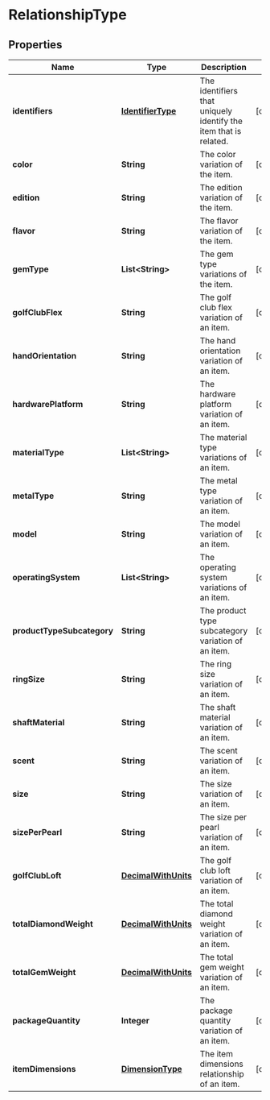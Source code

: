 
# RelationshipType

## Properties
Name | Type | Description | Notes
------------ | ------------- | ------------- | -------------
**identifiers** | [**IdentifierType**](IdentifierType.md) | The identifiers that uniquely identify the item that is related. |  [optional]
**color** | **String** | The color variation of the item. |  [optional]
**edition** | **String** | The edition variation of the item. |  [optional]
**flavor** | **String** | The flavor variation of the item. |  [optional]
**gemType** | **List&lt;String&gt;** | The gem type variations of the item. |  [optional]
**golfClubFlex** | **String** | The golf club flex variation of an item. |  [optional]
**handOrientation** | **String** | The hand orientation variation of an item. |  [optional]
**hardwarePlatform** | **String** | The hardware platform variation of an item. |  [optional]
**materialType** | **List&lt;String&gt;** | The material type variations of an item. |  [optional]
**metalType** | **String** | The metal type variation of an item. |  [optional]
**model** | **String** | The model variation of an item. |  [optional]
**operatingSystem** | **List&lt;String&gt;** | The operating system variations of an item. |  [optional]
**productTypeSubcategory** | **String** | The product type subcategory variation of an item. |  [optional]
**ringSize** | **String** | The ring size variation of an item. |  [optional]
**shaftMaterial** | **String** | The shaft material variation of an item. |  [optional]
**scent** | **String** | The scent variation of an item. |  [optional]
**size** | **String** | The size variation of an item. |  [optional]
**sizePerPearl** | **String** | The size per pearl variation of an item. |  [optional]
**golfClubLoft** | [**DecimalWithUnits**](DecimalWithUnits.md) | The golf club loft variation of an item. |  [optional]
**totalDiamondWeight** | [**DecimalWithUnits**](DecimalWithUnits.md) | The total diamond weight variation of an item. |  [optional]
**totalGemWeight** | [**DecimalWithUnits**](DecimalWithUnits.md) | The total gem weight variation of an item. |  [optional]
**packageQuantity** | **Integer** | The package quantity variation of an item. |  [optional]
**itemDimensions** | [**DimensionType**](DimensionType.md) | The item dimensions relationship of an item. |  [optional]



